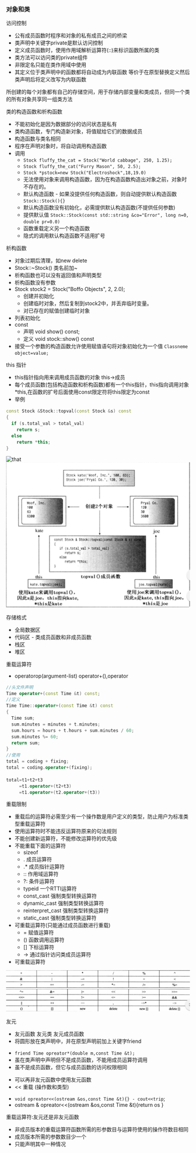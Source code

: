 ### 对象和类

访问控制
>
* 公有成员函数时程序和对象的私有成员之间的桥梁
* 类声明中关键字private是默认访问控制
* 定义成员函数时，使用作用域解析运算符(::)来标识函数所属的类
* 类方法可以访问类的private组件
* 非限定名只能在类作用域中使用
* 其定义位于类声明中的函数都将自动成为内联函数
  等价于在原型替换定义然后类声明后将定义改写为内联函数
>

所创建的每个对象都有自己的存储空间，用于存储内部变量和类成员，但同一个类的所有对象共享同一组类方法

类的构造函数和析构函数
>
* 不能初始化是因为数据部分的访问状态是私有
* 类构造函数，专门构造新对象，将值赋给它们的数据成员
* 构造函数与类名相同
* 程序在声明对象时，将自动调用构造函数
* 调用
  - `Stock fluffy_the_cat = Stock("World cabbage", 250, 1.25);`
  - `Stock fluffy_the_cat("Furry Mason", 50, 2.5);
  `
  - `Stock *pstock=new Stock("Electroshock",18,19.0)`
  * 无法使用对象来调用构造函数，因为在构造函数构造出对象之前，对象时不存在的。
  * 默认构造函数 - 如果没提供任何构造函数，则自动提供默认构造函数 `Stock::Stock(){}`
  * 默认构造函数没有初始化，必需提供默认构造函数(不提供任何参数)
   - 提供默认值 `Stock::Stock(const std::string &co="Error", long n=0, double pr=0.0)`
   - 函数重载定义另一个构造函数
  * 隐式的调用默认构造函数不适用扩号
>
析构函数
>
* 对象过期后清理，如new delete
* Stock::~Stock() 类名前加~
* 析构函数也可以没有返回值和声明类型
* 析构函数没有参数
* Stock stock2 = Stock("Boffo Objects", 2, 2.0);
  - 创建并初始化
  - 创建临时对象，然后复制到stock2中，并丢弃临时变量。
  - 对已存在的赋值创建临时对象
* 列表初始化
* const 
  - 声明 void show() const;
  - 定义 void stock::show() const
* 接受一个参数的构造函数允许使用赋值语句将对象初始化为一个值 `Classneme object=value;`
>

this 指针
>
* this指针指向用来调用成员函数的对象 this->成员
* 每个成员函数(包括构造函数和析构函数)都有一个this指针，this指向调用对象 \*this,在函数的扩号后面使用const限定符将this限定为const
* 举例
```cpp
const Stock &Stock::topval(const Stock &s) const
{
  if (s.total_val > total_val)
    return s;
  else
    return *this;
}
```
>
![that](../iamge/that.png)
![this](../image/this.png)

存储格式
>
* 全局数据区
* 代码区 - 类成员函数和非成员函数
* 栈区
* 堆区
>

重载运算符
>
* operatorop(argument-list) operator+(),operator[]()
```cpp
//头文件声明
Time operator+(const Time &t) const;
//定义
Time Time::operator+(const Time &t) const
{
  Time sum;
  sum.minutes = minutes + t.minutes;
  sum.hours = hours + t.hours + sum.minutes / 60;
  sum.minutes %= 60;
  return sum;
}
//使用
total = coding + fixing;
total = coding.operator+(fixing);

total=t1+t2+t3 
     =t1.operator+(t2+t3)
     =t1.operator+(t2.operator+(t3))
```
>

重载限制
>
* 重载后的运算符必需至少有一个操作数是用户定义的类型，防止用户为标准类型重载运算符
* 使用运算符时不能违反运算符原来的句法规则
* 不能创建新运算符，不能修改运算符的优先级
* 不能重载下面的运算符
  - sizeof
  - . 成员运算符
  - .* 成员指针运算符
  - :: 作用域运算符
  - ?: 条件运算符
  - typeid 一个RTTI运算符
  - const_cast 强制类型转换运算符
  - dynamic_cast 强制类型转换运算符
  - reinterpret_cast 强制类型转换运算符
  - static_cast 强制类型转换运算符
* 可重载运算符(只能通过成员函数进行重载)
  - = 赋值运算符
  - () 函数调用运算符
  - [] 下标运算符
  - -> 通过指针访问类成员运算符
* 可重载运算符

 ![reload](../image/reload1.png)
 ![reload](../image/reload2.png)
>

友元
>
* 友元函数 友元类 友元成员函数
* 将圆形放在类声明中，并在原型声明前加上关键字friend
 - `friend Time opreator*(double m,const Time &t);`
 - 虽在类声明中声明但不是成员函数，不能用成员运算符调用
 - 虽不是成员函数，但它与成员函数的访问权限相同
* 可以再非友元函数中使用友元函数
* << 重载 (操作数和类型)
 - `void opreator<<(ostream &os,const Time &t){} - cout<<trip`;
 - ostream & opreator<<(ostream &os,const Time &t){return os }
>

重载运算符:友元还是非友元函数
>
* 非成员版本的重载运算符函数所需的形参数目与运算符使用的操作符数目相同
* 成员版本所需的参数数目少一个
* 只能声明其中一种情况
>
